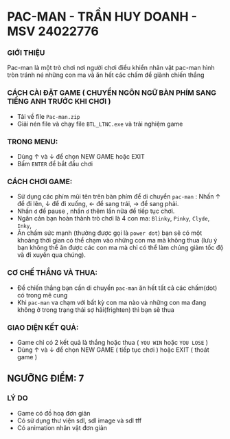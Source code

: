# PAC-MAN - TRẦN HUY DOANH - MSV 24022776 
### GIỚI THIỆU 
Pac-man là một trò chơi nơi người chơi điều khiển nhân vật pac-man hình tròn tránh né những con ma và ăn hết các chấm để giành chiến thắng 
### CÁCH CÀI ĐẶT GAME ( CHUYỂN NGÔN NGỮ BÀN PHÍM SANG TIẾNG ANH TRƯỚC KHI CHƠI )
 - Tải về file `Pac-man.zip`
 - Giải nén file và chạy file `BTL_LTNC.exe` và trải nghiệm game
### TRONG MENU:
 - Dùng ↑ và ↓ để chọn NEW GAME hoặc EXIT
 - Bấm `ENTER` để bắt đầu chơi 
### CÁCH CHƠI GAME:
 - Sử dụng các phím mũi tên trên bàn phím để di chuyển `pac-man` : Nhấn ↑ để đi lên, ↓ để đi xuống, ← để sang trái, → để sang phải.
 - Nhấn `d` để pause , nhấn `d` thêm lần nữa để tiếp tục chơi. 
 - Ngăn cản bạn hoàn thành trò chơi là 4 con ma: `Blinky`, `Pinky`, `Clyde`, `Inky`,
 - Ăn chấm sức mạnh (thường được gọi là `power dot`) bạn sẽ có một khoảng thời gian có thể chạm vào những con ma mà không thua (lưu ý bạn không thể ăn được các con ma mà chỉ có thể làm chúng giảm tốc độ và đi xuyên qua chúng).
### CƠ CHẾ THẮNG VÀ THUA:
 - Để chiến thắng bạn cần di chuyển `pac-man` ăn hết tất cả các chấm(dot) có trong mê cung
 - Khi `pac-man` va chạm với bất kỳ con ma nào và những con ma đang không ở trong trạng thái sợ hãi(frighten) thì bạn sẽ thua
### GIAO DIỆN KẾT QUẢ:
 - Game chỉ có 2 kết quả là thắng hoặc thua ( `YOU WIN` hoặc `YOU LOSE` )
 - Dùng ↑ và ↓ để chọn NEW GAME ( tiếp tục chơi ) hoặc EXIT ( thoát game )
## NGƯỠNG ĐIỂM: 7
### LÝ DO
 - Game có đồ hoạ đơn giản
 - Có sử dụng thư viện sdl, sdl image và sdl tff
 - Có animation nhân vật đơn giản
